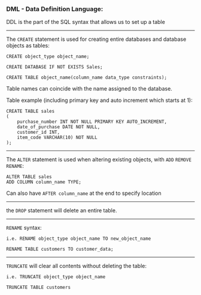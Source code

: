 ### DML - Data Definition Language:

DDL is the part of the SQL syntax that allows us to set up a table

---
The `CREATE` statement is used for creating entire databases and database objects as tables:

```
CREATE object_type object_name;

CREATE DATABASE IF NOT EXISTS Sales;

CREATE TABLE object_name(column_name data_type constraints);
```

Table names can coincide with the name assigned to the database.

Table example (including primary key and auto increment which starts at 1):
```
CREATE TABLE sales
(
    purchase_number INT NOT NULL PRIMARY KEY AUTO_INCREMENT,
    date_of_purchase DATE NOT NULL,
    customer_id INT,
    item_code VARCHAR(10) NOT NULL
);
```

---
The `ALTER` statement is used when altering existing objects, with `ADD` `REMOVE` `RENAME`:

```
ALTER TABLE sales
ADD COLUMN column_name TYPE;
```
Can also have `AFTER column_name` at the end to specify location

---
the `DROP` statement will delete an entire table.

---
`RENAME` syntax: 
```
i.e. RENAME object_type object_name TO new_object_name

RENAME TABLE customers TO customer_data;
```
---
`TRUNCATE` will clear all contents without deleting the table: 
```
i.e. TRUNCATE object_type object_name

TRUNCATE TABLE customers
```